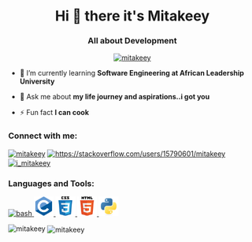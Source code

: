 <h1 align="center">Hi 👋 there it's Mitakeey</h1>
<h3 align="center">All about Development</h3>

<p align="center"> <a href="https://twitter.com/mitakeey" target="blank"><img src="https://img.shields.io/twitter/follow/mitakeey?logo=twitter&style=for-the-badge" alt="mitakeey" /></a> </p>

- 🌱 I’m currently learning **Software Engineering at African Leadership University**

- 💬 Ask me about **my life journey and aspirations..i got you**

- ⚡ Fun fact **I can cook**

<h3 align="left">Connect with me:</h3>
<p align="left">
<a href="https://twitter.com/mitakeey" target="blank"><img align="center" src="https://raw.githubusercontent.com/rahuldkjain/github-profile-readme-generator/master/src/images/icons/Social/twitter.svg" alt="mitakeey" height="30" width="40" /></a>
<a href="https://stackoverflow.com/users/https://stackoverflow.com/users/15790601/mitakeey" target="blank"><img align="center" src="https://raw.githubusercontent.com/rahuldkjain/github-profile-readme-generator/master/src/images/icons/Social/stack-overflow.svg" alt="https://stackoverflow.com/users/15790601/mitakeey" height="30" width="40" /></a>
<a href="https://instagram.com/i_mitakeey" target="blank"><img align="center" src="https://raw.githubusercontent.com/rahuldkjain/github-profile-readme-generator/master/src/images/icons/Social/instagram.svg" alt="i_mitakeey" height="30" width="40" /></a>
</p>

<h3 align="left">Languages and Tools:</h3>
<p align="left"> <a href="https://www.gnu.org/software/bash/" target="_blank"> <img src="https://www.vectorlogo.zone/logos/gnu_bash/gnu_bash-icon.svg" alt="bash" width="40" height="40"/> </a> <a href="https://www.cprogramming.com/" target="_blank"> <img src="https://raw.githubusercontent.com/devicons/devicon/master/icons/c/c-original.svg" alt="c" width="40" height="40"/> </a> <a href="https://www.w3schools.com/css/" target="_blank"> <img src="https://raw.githubusercontent.com/devicons/devicon/master/icons/css3/css3-original-wordmark.svg" alt="css3" width="40" height="40"/> </a> <a href="https://www.w3.org/html/" target="_blank"> <img src="https://raw.githubusercontent.com/devicons/devicon/master/icons/html5/html5-original-wordmark.svg" alt="html5" width="40" height="40"/> </a> <a href="https://www.python.org" target="_blank"> <img src="https://raw.githubusercontent.com/devicons/devicon/master/icons/python/python-original.svg" alt="python" width="40" height="40"/> </a> </p>

<p><img align="left" src="https://github-readme-stats.vercel.app/api/top-langs?username=mitakeey&show_icons=true&locale=en&layout=compact" alt="mitakeey" /></p>

<p>&nbsp;<img align="center" src="https://github-readme-stats.vercel.app/api?username=mitakeey&show_icons=true&locale=en" alt="mitakeey" /></p>



<!--
**mitakeey/mitakeey** is a ✨ _special_ ✨ repository because its `README.md` (this file) appears on your GitHub profile.

Here are some ideas to get you started:

- 🔭 I’m currently working on ...
- 🌱 I’m currently learning A sprint Software Engineering course with Holberton-ALX
- 👯 I’m looking to collaborate on ...
- 🤔 I’m looking for help with ...
- 💬 Ask me about ...
- 📫 How to reach me: ...
- 😄 Pronouns: ...
-⚡ Fun fact: I can cook you the best meal :shushing_face:
-->
